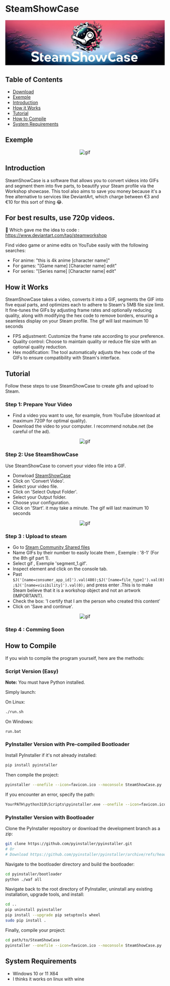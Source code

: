 # SteamShowCase
![](Resources/Banner.png)

## Table of Contents
- [Download](https://github.com/RylexOff/SteamShowCase/releases/download/1.0.0/SteamShowCase.exe)
- [Exemple](#exemple)
- [Introduction](#introduction)
- [How it Works](#how-it-works)
- [Tutorial](#tutorial)
- [How to Compile](#how-to-compile)
- [System Requirements](#system-requirements)

## Exemple
<p align="center">
  <img src="https://github.com/RylexOff/SteamShowCase/blob/main/Resources/Preview.gif" alt="gif" />
</p>

## Introduction
SteamShowCase is a software that allows you to convert videos into GIFs and segment them into five parts, to beautify your Steam profile via the Workshop showcase.
This tool also aims to save you money because it's a free alternative to services like DeviantArt, which charge between €3 and €10 for this sort of thing 😂.

<h2>For best results, use 720p videos.</h2>

💫 Which gave me the idea to code : https://www.deviantart.com/tag/steamworkshop

Find video game or anime edits on YouTube easily with the following searches:
- For anime: "this is 4k anime [character name]"
- For games: "[Game name] [Character name] edit"
- For series: "[Series name] [Character name] edit"

## How it Works
SteamShowCase takes a video, converts it into a GIF, segments the GIF into five equal parts, and optimizes each to adhere to Steam's 5MB file size limit. It fine-tunes the GIFs by adjusting frame rates and optionally reducing quality, along with modifying the hex code to remove borders, ensuring a seamless display on your Steam profile. The gif will last maximum 10 seconds

  - FPS adjustment: Customize the frame rate according to your preference.
  - Quality control: Choose to maintain quality or reduce file size with an optional quality reduction.
  - Hex modification: The tool automatically adjusts the hex code of the GIFs to ensure compatibility with Steam's interface.

## Tutorial
Follow these steps to use SteamShowCase to create gifs and upload to Steam.

### Step 1: Prepare Your Video

- Find a video you want to use, for example, from YouTube (download at maximum 720P for optimal quality).
- Download the video to your computer. I recommend notube.net (be careful of the ad).

<p align="center">
  <img src="https://github.com/RylexOff/SteamShowCase/blob/main/Resources/Step%201.gif" alt="gif" />
</p>

### Step 2: Use SteamShowCase
Use SteamShowCase to convert your video file into a GIF.

- Donwload [SteamShowCase](https://github.com/RylexOff/SteamShowCase/releases/tag/1.0.0)
- Click on 'Convert Video'.
- Select your video file.
- Click on 'Select Output Folder'.
- Select your Output folder.
- Choose your configuration.
- Click on 'Start'. it may take a minute. The gif will last maximum 10 seconds

<p align="center">
  <img src="https://github.com/RylexOff/SteamShowCase/blob/main/Resources/Step%202.gif" alt="gif" />
</p>

### Step 3 : Upload to steam

- Go to [Steam Community Shared files](https://steamcommunity.com/sharedfiles/edititem/767/3/)
- Name GIFs by their number to easily locate them , Exemple : '8-1' (For the 8th gif part 1).
- Select gif , Exemple 'segment_1.gif'.
- Inspect element and click on the console tab.
- Past ```$J('[name=consumer_app_id]').val(480);$J('[name=file_type]').val(0);$J('[name=visibility]').val(0);``` and press enter .This is to make Steam believe that it is a workshop object and not an artwork (IMPORTANT).
- Check the box: 'I certify that I am the person who created this content'
- Click on 'Save and continue'.

<p align="center">
  <img src="https://github.com/RylexOff/SteamShowCase/blob/main/Resources/Step%203.gif" alt="gif" />
</p>

### Step 4 : Comming Soon

## How to Compile

If you wish to compile the program yourself, here are the methods:

### Script Version (Easy)

**Note:** You must have Python installed.

Simply launch:

On Linux:
```bash
./run.sh
```

On Windows:
```batch
run.bat
```

### PyInstaller Version with Pre-compiled Bootloader

Install PyInstaller if it's not already installed:
```bash
pip install pyinstaller
```

Then compile the project:
```bash
pyinstaller --onefile --icon=favicon.ico --noconsole SteamShowCase.py
```
If you encounter an error, specify the path:
```bash
YourPATH\python310\Scripts\pyinstaller.exe --onefile --icon=favicon.ico --add-data "SteamShowCaseLogo.png;." --distpath . --noconsole SteamShowCase.py
```

### PyInstaller Version with Bootloader

Clone the PyInstaller repository or download the development branch as a zip:
```bash
git clone https://github.com/pyinstaller/pyinstaller.git
# Or
# Download https://github.com/pyinstaller/pyinstaller/archive/refs/heads/develop.zip and extract it into a folder
```

Navigate to the bootloader directory and build the bootloader:
```bash
cd pyinstaller/bootloader
python ./waf all
```

Navigate back to the root directory of PyInstaller, uninstall any existing installation, upgrade tools, and install:
```bash
cd ..
pip uninstall pyinstaller
pip install --upgrade pip setuptools wheel
sudo pip install .
```

Finally, compile your project:
```bash
cd path/to/SteamShowCase
pyinstaller --onefile --icon=favicon.ico --noconsole SteamShowCase.py
```

## System Requirements
- Windows 10 or 11 X64
- I thinks it works on linux with wine


